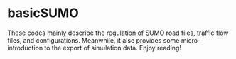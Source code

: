 # basicSUMO
These codes mainly describe the regulation of SUMO road files, traffic flow files, and configurations.
Meanwhile, it alse provides some micro-introduction to the export of simulation data.
Enjoy reading!

